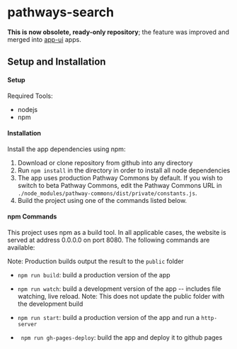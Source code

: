 # pathways-search 
__This is now obsolete, ready-only repository__; the feature was improved and merged into [app-ui](/PathwayCommons/app-ui) apps.

## Setup and Installation

#### Setup
Required Tools:
* nodejs
* npm

#### Installation
Install the app dependencies using npm:

1. Download or clone repository from github into any directory
2. Run ```npm install``` in the directory in order to install all node dependencies
3. The app uses production Pathway Commons by default. If you wish to switch to beta Pathway Commons, edit the Pathway Commons URL in `./node_modules/pathway-commons/dist/private/constants.js`.
4. Build the project using one of the commands listed below.


#### npm Commands
This project uses npm as a build tool. In all applicable cases, the website is served at address 0.0.0.0 on port 8080. The following commands are available:

Note: Production builds output the result to the ```public``` folder

* ```npm run build```: build a production version of the app

* ```npm run watch```: build a development version of the app -- includes file watching, live reload. Note: This does not update the public folder with the development build

* ```npm run start```: build a production version of the app and run a ```http-server```

* ``` npm run gh-pages-deploy```: build the app and deploy it to github pages
